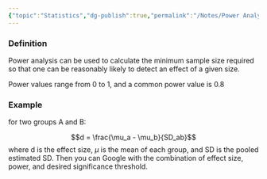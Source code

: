 ```yaml
---
{"topic":"Statistics","dg-publish":true,"permalink":"/Notes/Power Analysis/","dgPassFrontmatter":true,"noteIcon":""}
---
```


### Definition
Power analysis can be used to calculate the minimum sample size required so that one can be reasonably likely to detect an effect of a given size. 

Power values range from 0 to 1, and a common power value is 0.8

### Example
for two groups A and B:

$$d = \frac{\mu_a - \mu_b}{SD_ab}$$
where d is the effect size, $\mu$ is the mean of each group, and SD is the pooled estimated SD.
Then you can Google with the combination of effect size, power, and desired significance threshold.